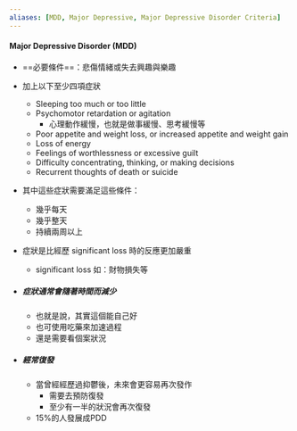 ```yaml
---
aliases: [MDD, Major Depressive, Major Depressive Disorder Criteria]
---
```


#### Major Depressive Disorder (MDD)
- ==必要條件==：悲傷情緒或失去興趣與樂趣 
-  加上以下至少四項症狀
	- Sleeping too much or too little
	- Psychomotor retardation or agitation
		- 心理動作緩慢，也就是做事緩慢、思考緩慢等
	- Poor appetite and weight loss, or increased appetite and weight gain
	- Loss of energy
	- Feelings of worthlessness or excessive guilt
	- Difficulty concentrating, thinking, or making decisions
	- Recurrent thoughts of death or suicide
- 其中這些症狀需要滿足這些條件：
	- 幾乎每天
	- 幾乎整天
	- 持續兩周以上
- 症狀是比經歷 significant loss 時的反應更加嚴重
	- significant loss 如：財物損失等
	
- ##### 症狀通常會隨著時間而減少
	- 也就是說，其實這個能自己好
	- 也可使用吃藥來加速過程
	- 還是需要看個案狀況
- ##### 經常復發
	- 當曾經經歷過抑鬱後，未來會更容易再次發作
		- 需要去預防復發
		- 至少有一半的狀況會再次復發
	- 15%的人發展成PDD
